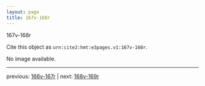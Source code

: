 ```yaml
---
layout: page
title: 167v-168r
---
```


167v-168r

Cite this object as `urn:cite2:hmt:e3pages.v1:167v-168r`.

No image available. 



---

previous: [166v-167r](../166v-167r/) | next: [168v-169r](../168v-169r/)